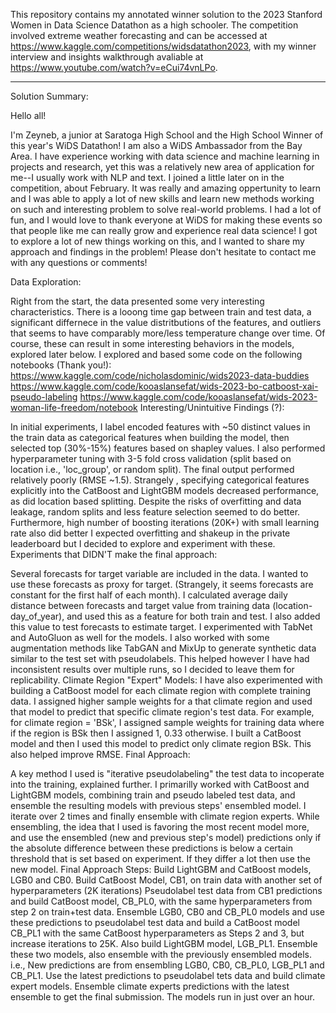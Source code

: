 
This repository contains my annotated winner solution to the 2023 Stanford Women in Data Science Datathon as a high schooler. The competition involved extreme weather forecasting and can be accessed at https://www.kaggle.com/competitions/widsdatathon2023, with my winner interview and insights walkthrough avaliable at https://www.youtube.com/watch?v=eCui74vnLPo. 

_________________________________________________________________________________________________
Solution Summary:

Hello all!

I'm Zeyneb, a junior at Saratoga High School and the High School Winner of this year's WiDS Datathon! I am also a WiDS Ambassador from the Bay Area. I have experience working with data science and machine learning in projects and research, yet this was a relatively new area of application for me--I usually work with NLP and text. I joined a little later on in the competition, about February. It was really and amazing oppertunity to learn and I was able to apply a lot of new skills and learn new methods working on such and interesting problem to solve real-world problems. I had a lot of fun, and I would love to thank everyone at WiDS for making these events so that people like me can really grow and experience real data science! I got to explore a lot of new things working on this, and I wanted to share my approach and findings in the problem! Please don't hesitate to contact me with any questions or comments!

Data Exploration:

Right from the start, the data presented some very interesting characteristics. There is a looong time gap between train and test data, a significant differnece in the value distritbutions of the features, and outliers that seems to have comparably more/less temperature change over time. Of course, these can result in some interesting behaviors in the models, explored later below.
I explored and based some code on the following notebooks (Thank you!):
https://www.kaggle.com/code/nicholasdominic/wids2023-data-buddies
https://www.kaggle.com/code/kooaslansefat/wids-2023-bo-catboost-xai-pseudo-labeling
https://www.kaggle.com/code/kooaslansefat/wids-2023-woman-life-freedom/notebook
Interesting/Unintuitive Findings (?):

In initial experiments, I label encoded features with ~50 distinct values in the train data as categorical features when building the model, then selected top (30%-15%) features based on shapley values. I also performed hyperparameter tuning with 3-5 fold cross validation (split based on location i.e., 'loc_group', or random split). The final output performed relatively poorly (RMSE ~1.5). Strangely , specifying categorical features explicitly into the CatBoost and LightGBM models decreased performance, as did location based splitting. Despite the risks of overfitting and data leakage, random splits and less feature selection seemed to do better.
Furthermore, high number of boosting iterations (20K+) with small learning rate also did better
I expected overfitting and shakeup in the private leaderboard but I decided to explore and experiment with these.
Experiments that DIDN'T make the final approach:

Several forecasts for target variable are included in the data. I wanted to use these forecasts as proxy for target. (Strangely, it seems forecasts are constant for the first half of each month). I calculated average daily distance between forecasts and target value from training data (location-day_of_year), and used this as a feature for both train and test. I also added this value to test forecasts to estimate target.
I experimented with TabNet and AutoGluon as well for the models. I also worked with some augmentation methods like TabGAN and MixUp to generate synthetic data similar to the test set with pseudolabels. This helped however I have had inconsistent results over multiple runs, so I decided to leave them for replicability.
Climate Region "Expert" Models: I have also experimented with building a CatBoost model for each climate region with complete training data. I assigned higher sample weights for a that climate region and used that model to predict that specific climate region's test data. For example, for climate region = 'BSk', I assigned sample weights for training data where if the region is BSk then I assigned 1, 0.33 otherwise. I built a CatBoost model and then I used this model to predict only climate region BSk. This also helped improve RMSE.
Final Approach:

A key method I used is "iterative pseudolabeling" the test data to incoperate into the training, explained further.
I primarilly worked with CatBoost and LightGBM models, combining train and pseudo labeled test data, and ensemble the resulting models with previous steps' ensembled model. I iterate over 2 times and finally ensemble with climate region experts. While ensembling, the idea that I used is favoring the most recent model more, and use the ensembled (new and previous step's model) predictions only if the absolute difference between these predictions is below a certain threshold that is set based on experiment. If they differ a lot then use the new model. Final Approach Steps:
Build LightGBM and CatBoost models, LGB0 and CB0.
Build CatBoost Model, CB1, on train data with another set of hyperparameters (2K iterations)
Pseudolabel test data from CB1 predictions and build CatBoost model, CB_PL0, with the same hyperparameters from step 2 on train+test data.
Ensemble LGB0, CB0 and CB_PL0 models and use these predictions to pseudolabel test data and build a CatBoost model CB_PL1 with the same CatBoost hyperparameters as Steps 2 and 3, but increase iterations to 25K. Also build LightGBM model, LGB_PL1. Ensemble these two models, also ensemble with the previously ensembled models. i.e., New predictions are from ensembling LGB0, CB0, CB_PL0, LGB_PL1 and CB_PL1.
Use the latest predictions to pseudolabel tets data and build climate expert models. Ensemble climate experts predictions with the latest ensemble to get the final submission.
The models run in just over an hour.
